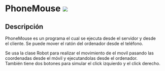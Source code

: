 # PhoneMouse <img src="https://img.shields.io/badge/status-ongoing-FE7824"/>

## Descripción
PhoneMouse es un programa el cual se ejecuta desde el servidor y desde el cliente.
Se puede mover el ratón del ordenador desde el teléfono.

Se usa la clase Robot para realizar el movimiento de el movil pasando las coordenadas desde el móvil y ejecutandolas desde el ordenador.  
También tiene dos botones para simular el click izquierdo y el click derecho.

